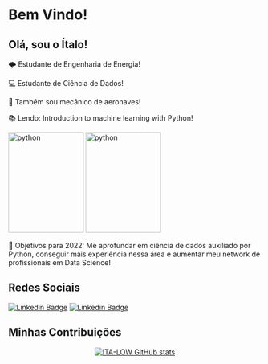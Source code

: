 # Bem Vindo!

 

## Olá, sou o Ítalo!

:cloud_with_lightning: Estudante de Engenharia de Energia!

:computer: Estudante de Ciência de Dados!

🛫 Também sou mecânico de aeronaves!

:books: Lendo: Introduction to machine learning with Python!

<img src="https://images-na.ssl-images-amazon.com/images/I/51IXBmHSe1L._SX379_BO1,204,203,200_.jpg" alt="python" width="150" height="200"> <img src="https://images-na.ssl-images-amazon.com/images/I/51NVb0XP2-L._SY344_BO1,204,203,200_QL70_ML2_.jpg" alt="python" width="150" height="200">

:rocket: Objetivos para 2022: Me aprofundar em ciência de dados auxiliado por Python, conseguir mais experiência nessa área e aumentar meu network de profissionais em Data Science!

## Redes Sociais

[![Linkedin Badge](https://img.shields.io/badge/LinkedIn-0077B5?style=for-the-badge&logo=linkedin&logoColor=white&link=LINK_LINKEDIN)](https://www.linkedin.com/in/italo-silva-519a4a28/)
[![Linkedin Badge](https://img.shields.io/badge/Instagram-E4405F?style=for-the-badge&logo=instagram&logoColor=white&link=LINK_LINKEDIN)](https://www.instagram.com/_.lta_/)

## Minhas Contribuições
<div align="center"

[![ITA-LOW GitHub stats](https://github-readme-stats.vercel.app/api?username=ITA-LOW)](https://github.com/ITA-LOW/github-readme-stats)
</div>
